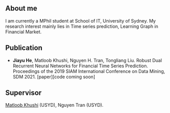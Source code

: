 ## About me

I am currently a MPhil student at School of IT, University of Sydney. 
My research interest mainly lies in Time series prediction, Learning Graph in Financial Market.

## Publication

- **Jiayu He**, Matloob Khushi, Nguyen H. Tran, Tongliang Liu. Robust Dual Recurrent Neural Networks for Financial Time Series Prediction. Proceedings of the 2019 SIAM International Conference on Data Mining, SDM 2021. [paper][code coming soon]

## Supervisor

[Matloob Khushi](https://mkhushi.github.io/) (USYD), Nguyen Tran (USYD).
